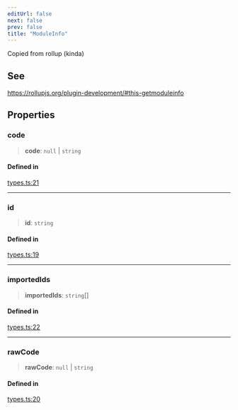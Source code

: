```yaml
---
editUrl: false
next: false
prev: false
title: "ModuleInfo"
---
```


Copied from rollup (kinda)

## See

https://rollupjs.org/plugin-development/#this-getmoduleinfo

## Properties

### code

> **code**: `null` \| `string`

#### Defined in

[types.ts:21](https://github.com/evmts/tevm-monorepo/blob/main/bundler-packages/resolutions/src/types.ts#L21)

***

### id

> **id**: `string`

#### Defined in

[types.ts:19](https://github.com/evmts/tevm-monorepo/blob/main/bundler-packages/resolutions/src/types.ts#L19)

***

### importedIds

> **importedIds**: `string`[]

#### Defined in

[types.ts:22](https://github.com/evmts/tevm-monorepo/blob/main/bundler-packages/resolutions/src/types.ts#L22)

***

### rawCode

> **rawCode**: `null` \| `string`

#### Defined in

[types.ts:20](https://github.com/evmts/tevm-monorepo/blob/main/bundler-packages/resolutions/src/types.ts#L20)
